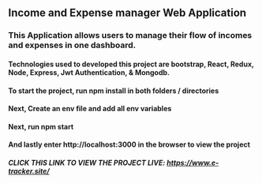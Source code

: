 ## Income and Expense manager Web Application

### This Application allows users to manage their flow of incomes and expenses in one dashboard.

#### Technologies used to developed this project are bootstrap, React, Redux, Node, Express, Jwt Authentication, & Mongodb.


#### To start the project, run npm install in both folders / directories

#### Next, Create an env file and add all env variables

#### Next, run npm start

#### And lastly enter http://localhost:3000 in the browser to view the project



##### CLICK THIS LINK TO VIEW THE PROJECT LIVE: https://www.e-tracker.site/
